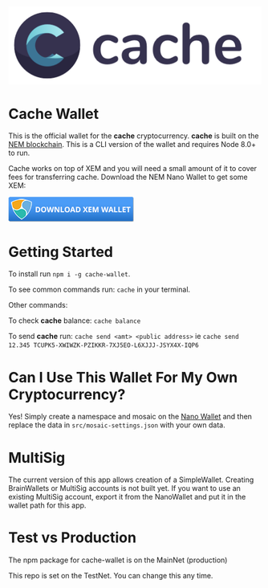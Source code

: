 ![Wallet Logo](assets/logo.png)

# Cache Wallet

This is the official wallet for the **cache** cryptocurrency. **cache** is built on the [NEM blockchain](https://nem.io). This is a CLI version of the wallet and requires Node 8.0+ to run.

Cache works on top of XEM and you will need a small amount of it to cover fees for transferring cache. Download the NEM Nano Wallet to get some XEM:

[![xem](/assets/xem-wallet.png?raw=true)](https://nem.io/downloads])

# Getting Started

To install run `npm i -g cache-wallet`.

To see common commands run: `cache` in your terminal. 

Other commands:

To check **cache** balance: `cache balance`

To send **cache** run: `cache send <amt> <public address>` ie `cache send 12.345 TCUPK5-XWIWZK-PZIKKR-7XJ5EO-L6XJJJ-JSYX4X-IQP6`

# Can I Use This Wallet For My Own Cryptocurrency?

Yes! Simply create a namespace and mosaic on the [Nano Wallet](https://nem.io/downloads/) and then replace the data in `src/mosaic-settings.json` with your own data.


# MultiSig

The current version of this app allows creation of a SimpleWallet. Creating BrainWallets or MultiSig accounts is not built yet. If you want to use an existing MultiSig account, export it from the NanoWallet and put it in the wallet path for this app.

# Test vs Production

The npm package for cache-wallet is on the MainNet (production)

This repo is set on the TestNet. You can change this any time.
